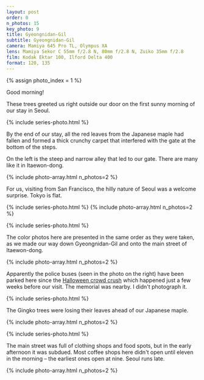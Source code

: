 ```yaml
---
layout: post
order: 0
n_photos: 15
key_photo: 9
title: Gyeongnidan-Gil
subtitle: Gyeongnidan-Gil
camera: Mamiya 645 Pro TL, Olympus XA
lens: Mamiya Sekor C 55mm f/2.8 N, 80mm f/2.8 N, Zuiko 35mm f/2.8
film: Kodak Ektar 100, Ilford Delta 400
format: 120, 135
---
```


{% assign photo_index = 1 %}

Good morning!

These trees greeted us right outside our door on the first sunny morning of our stay in Seoul.

{% include series-photo.html %}

By the end of our stay, all the red leaves from the Japanese maple had fallen and formed a thick crunchy carpet that interfered with the gate at the bottom of the steps.

On the left is the steep and narrow alley that led to our gate. There are many like it in Itaewon-dong.

{% include photo-array.html n_photos=2 %}

For us, visiting from San Francisco, the hilly nature of Seoul was a welcome surprise. Tokyo is flat.

{% include series-photo.html %}
{% include photo-array.html n_photos=2 %}

{% include series-photo.html %}

The color photos here are presented in the same order as they were taken, as we made our way down Gyeongnidan-Gil and onto the main street of Itaewon-dong.

{% include photo-array.html n_photos=2 %}

Apparently the police buses (seen in the photo on the right) have been parked here since the [Halloween crowd crush](https://en.wikipedia.org/wiki/Seoul_Halloween_crowd_crush) which happened just a few weeks before our visit. The memorial was nearby. I didn't photograph it.

{% include series-photo.html %}

The Gingko trees were losing their leaves ahead of our Japanese maple.

{% include photo-array.html n_photos=2 %}

{% include series-photo.html %}

The main street was full of clothing shops and food spots, but in the early afternoon it was subdued. Most coffee shops here didn't open until eleven in the morning – the earliest ones open at nine. Seoul runs late.

{% include photo-array.html n_photos=2 %}
